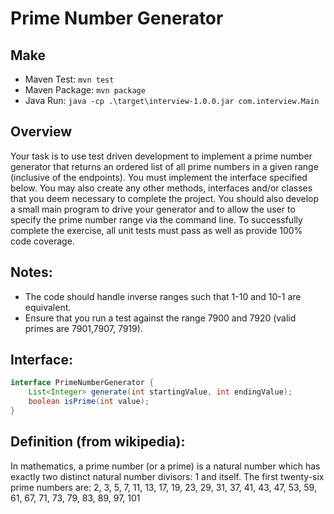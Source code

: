 # Prime Number Generator

## Make

- Maven Test: `mvn test`
- Maven Package: `mvn package`
- Java Run: `java -cp .\target\interview-1.0.0.jar com.interview.Main`

## Overview

Your task is to use test driven development to implement a prime number generator that returns an ordered list of all prime numbers in a given range (inclusive of the endpoints). You must implement the interface specified below. You may also create any other methods, interfaces and/or classes that you deem necessary to complete the project. You should also develop a small main program to drive your generator and to allow the user to specify the prime number range via the command line. To successfully complete the exercise, all unit tests must pass as well as provide 100% code coverage.

## Notes:

- The code should handle inverse ranges such that 1-10 and 10-1 are equivalent.
- Ensure that you run a test against the range 7900 and 7920 (valid primes are 7901,7907, 7919).

## Interface:

```java
interface PrimeNumberGenerator {
    List<Integer> generate(int startingValue, int endingValue);
    boolean isPrime(int value);
}
```

## Definition (from wikipedia):

In mathematics, a prime number (or a prime) is a natural number which has exactly two distinct natural number divisors: 1 and itself. The first twenty-six prime numbers are:
2, 3, 5, 7, 11, 13, 17, 19, 23, 29, 31, 37, 41, 43, 47, 53, 59, 61, 67, 71, 73, 79, 83, 89, 97, 101
